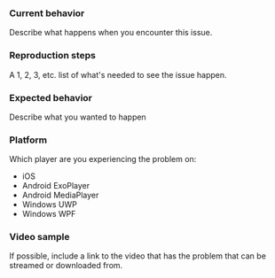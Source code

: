 ### Current behavior
Describe what happens when you encounter this issue.

### Reproduction steps
A 1, 2, 3, etc. list of what's needed to see the issue happen.

### Expected behavior
Describe what you wanted to happen

### Platform
Which player are you experiencing the problem on:
* iOS
* Android ExoPlayer
* Android MediaPlayer
* Windows UWP
* Windows WPF

### Video sample
If possible, include a link to the video that has the problem that can be streamed or downloaded from.
